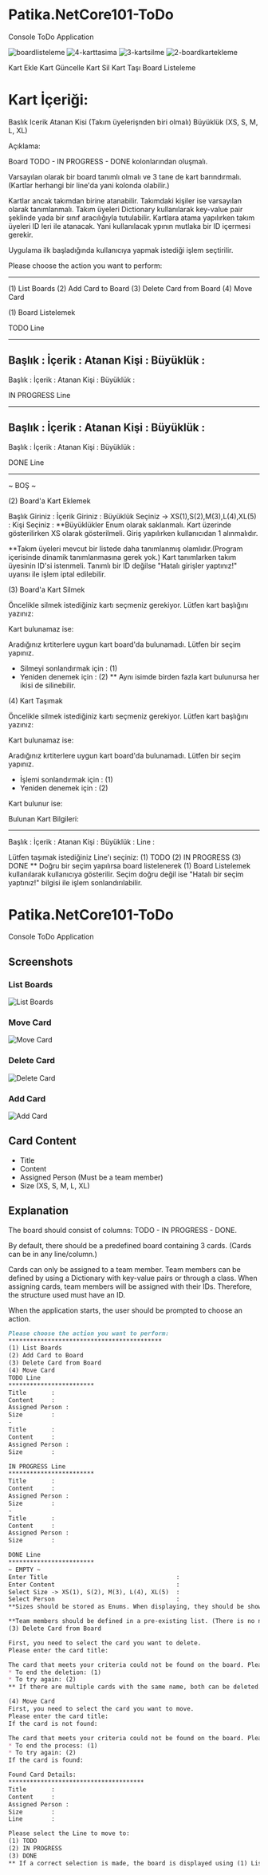 # Patika.NetCore101-ToDo 
Console ToDo Application


![boardlisteleme](https://user-images.githubusercontent.com/101570820/161508563-7d945e0d-d510-4739-8e72-f4bdef1828e7.jpg)
![4-karttasima](https://user-images.githubusercontent.com/101570820/161508570-5d72a9c2-1d8c-4d61-8a22-93c76a259ddc.jpg)
![3-kartsilme](https://user-images.githubusercontent.com/101570820/161508574-57f0fa3f-1ef4-4ed0-a8aa-067e31322507.jpg)
![2-boardkartekleme](https://user-images.githubusercontent.com/101570820/161508575-ef7128cd-c811-422e-951a-a1435cb3c05e.jpg)

Kart Ekle
Kart Güncelle
Kart Sil
Kart Taşı
Board Listeleme


# Kart İçeriği:



Baslık
Icerik
Atanan Kisi (Takım üyelerişnden biri olmalı)
Büyüklük (XS, S, M, L, XL)


Açıklama:

Board TODO - IN PROGRESS - DONE kolonlarından oluşmalı.


Varsayılan olarak bir board tanımlı olmalı ve 3 tane de kart barındırmalı.(Kartlar herhangi bir line'da yani kolonda olabilir.)


Kartlar ancak takımdan birine atanabilir. Takımdaki kişiler ise varsayılan olarak tanımlanmalı. Takım üyeleri Dictionary kullanılarak key-value pair şeklinde yada bir sınıf aracılığıyla tutulabilir. Kartlara atama yapılırken takım üyeleri ID leri ile atanacak. Yani kullanılacak ypının mutlaka bir ID içermesi gerekir.


Uygulama ilk başladığında kullanıcıya yapmak istediği işlem seçtirilir.

  Please choose the action you want to perform:
*******************************************
(1) List Boards
(2) Add Card to Board
(3) Delete Card from Board
(4) Move Card



(1) Board Listelemek


 TODO Line
 ************************
 Başlık      :
 İçerik      :
 Atanan Kişi :
 Büyüklük    :
 -
 Başlık      :
 İçerik      :
 Atanan Kişi :
 Büyüklük    :
 
 
 IN PROGRESS Line
 ************************
 Başlık      :
 İçerik      :
 Atanan Kişi :
 Büyüklük    :
 -
 Başlık      :
 İçerik      :
 Atanan Kişi :
 Büyüklük    :


 DONE Line
 ************************
 ~ BOŞ ~


(2) Board'a Kart Eklemek


 Başlık Giriniz                                  : 
 İçerik Giriniz                                  :
 Büyüklük Seçiniz -> XS(1),S(2),M(3),L(4),XL(5)  :
 Kişi Seçiniz                                    : 
**Büyüklükler Enum olarak saklanmalı. Kart üzerinde gösterilirken XS olarak gösterilmeli. Giriş yapılırken kullanıcıdan 1 alınmalıdır.



**Takım üyeleri mevcut bir listede daha tanımlanmış olamlıdır.(Program içerisinde dinamik tanımlanmasına gerek yok.) Kart tanımlarken takım üyesinin ID'si istenmeli. Tanımlı bir ID değilse "Hatalı girişler yaptınız!" uyarısı ile işlem iptal edilebilir.



(3) Board'a Kart Silmek


 Öncelikle silmek istediğiniz kartı seçmeniz gerekiyor.
 Lütfen kart başlığını yazınız:  


Kart bulunamaz ise:



 Aradığınız krtiterlere uygun kart board'da bulunamadı. Lütfen bir seçim yapınız.
 * Silmeyi sonlandırmak için : (1)
 * Yeniden denemek için : (2)
** Aynı isimde birden fazla kart bulunursa her ikisi de silinebilir.



(4) Kart Taşımak


 Öncelikle silmek istediğiniz kartı seçmeniz gerekiyor.
 Lütfen kart başlığını yazınız:  


Kart bulunamaz ise:



 Aradığınız krtiterlere uygun kart board'da bulunamadı. Lütfen bir seçim yapınız.
 * İşlemi sonlandırmak için : (1)
 * Yeniden denemek için : (2)


Kart bulunur ise:



 Bulunan Kart Bilgileri:
 **************************************
 Başlık      :
 İçerik      :
 Atanan Kişi :
 Büyüklük    :
 Line        :

 Lütfen taşımak istediğiniz Line'ı seçiniz: 
 (1) TODO
 (2) IN PROGRESS
 (3) DONE
** Doğru bir seçim yapılırsa board listelenerek (1) Board Listelemek kullanılarak kullanıcıya gösterilir. Seçim doğru değil ise "Hatalı bir seçim yaptınız!" bilgisi ile işlem sonlandırılabilir.
# Patika.NetCore101-ToDo
Console ToDo Application

## Screenshots

### List Boards
![List Boards](https://user-images.githubusercontent.com/101570820/161508563-7d945e0d-d510-4739-8e72-f4bdef1828e7.jpg)

### Move Card
![Move Card](https://user-images.githubusercontent.com/101570820/161508570-5d72a9c2-1d8c-4d61-8a22-93c76a259ddc.jpg)

### Delete Card
![Delete Card](https://user-images.githubusercontent.com/101570820/161508574-57f0fa3f-1ef4-4ed0-a8aa-067e31322507.jpg)

### Add Card
![Add Card](https://user-images.githubusercontent.com/101570820/161508575-ef7128cd-c811-422e-951a-a1435cb3c05e.jpg)

## Card Content

- Title
- Content
- Assigned Person (Must be a team member)
- Size (XS, S, M, L, XL)

## Explanation

The board should consist of columns: TODO - IN PROGRESS - DONE.

By default, there should be a predefined board containing 3 cards. (Cards can be in any line/column.)

Cards can only be assigned to a team member. Team members can be defined by using a Dictionary with key-value pairs or through a class. When assigning cards, team members will be assigned with their IDs. Therefore, the structure used must have an ID.

When the application starts, the user should be prompted to choose an action.

```markdown
Please choose the action you want to perform:
*******************************************
(1) List Boards
(2) Add Card to Board
(3) Delete Card from Board
(4) Move Card
TODO Line
************************
Title       :
Content     :
Assigned Person :
Size        :
-
Title       :
Content     :
Assigned Person :
Size        :

IN PROGRESS Line
************************
Title       :
Content     :
Assigned Person :
Size        :
-
Title       :
Content     :
Assigned Person :
Size        :

DONE Line
************************
~ EMPTY ~
Enter Title                                    : 
Enter Content                                  :
Select Size -> XS(1), S(2), M(3), L(4), XL(5)  :
Select Person                                  : 
**Sizes should be stored as Enums. When displaying, they should be shown as XS. When entering, the user should enter 1.

**Team members should be defined in a pre-existing list. (There is no need to dynamically define them within the program.) When defining a card, the user should be prompted for the team member's ID. If the entered ID is not valid, the process can be canceled with the message "Invalid entries!"
(3) Delete Card from Board

First, you need to select the card you want to delete.
Please enter the card title:

The card that meets your criteria could not be found on the board. Please make a selection.
* To end the deletion: (1)
* To try again: (2)
** If there are multiple cards with the same name, both can be deleted.

(4) Move Card
First, you need to select the card you want to move.
Please enter the card title:
If the card is not found:

The card that meets your criteria could not be found on the board. Please make a selection.
* To end the process: (1)
* To try again: (2)
If the card is found:

Found Card Details:
**************************************
Title       :
Content     :
Assigned Person :
Size        :
Line        :

Please select the Line to move to:
(1) TODO
(2) IN PROGRESS
(3) DONE
** If a correct selection is made, the board is displayed using (1) List Boards. If the selection is incorrect, the process can be terminated with the message "You made an incorrect selection!"



